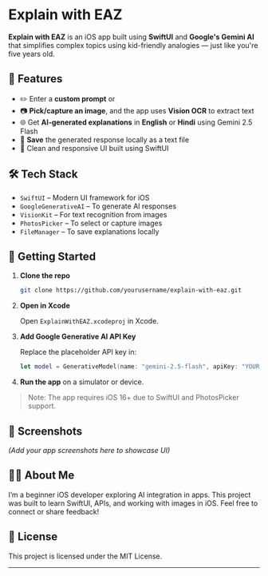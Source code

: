 # Explain with EAZ

**Explain with EAZ** is an iOS app built using **SwiftUI** and **Google's Gemini AI** that simplifies complex topics using kid-friendly analogies — just like you're five years old.

## 📱 Features

* ✏️ Enter a **custom prompt** or
* 📷 **Pick/capture an image**, and the app uses **Vision OCR** to extract text
* 🌐 Get **AI-generated explanations** in **English** or **Hindi** using Gemini 2.5 Flash
* 💾 **Save** the generated response locally as a text file
* 🎨 Clean and responsive UI built using SwiftUI

## 🛠️ Tech Stack

* `SwiftUI` – Modern UI framework for iOS
* `GoogleGenerativeAI` – To generate AI responses
* `VisionKit` – For text recognition from images
* `PhotosPicker` – To select or capture images
* `FileManager` – To save explanations locally

## 🚀 Getting Started

1. **Clone the repo**

   ```bash
   git clone https://github.com/yourusername/explain-with-eaz.git
   ```

2. **Open in Xcode**

   Open `ExplainWithEAZ.xcodeproj` in Xcode.

3. **Add Google Generative AI API Key**

   Replace the placeholder API key in:

   ```swift
   let model = GenerativeModel(name: "gemini-2.5-flash", apiKey: "YOUR_API_KEY_HERE")
   ```

4. **Run the app** on a simulator or device.

> Note: The app requires iOS 16+ due to SwiftUI and PhotosPicker support.

## 📸 Screenshots

*(Add your app screenshots here to showcase UI)*

## 🙋‍♂️ About Me

I’m a beginner iOS developer exploring AI integration in apps. This project was built to learn SwiftUI, APIs, and working with images in iOS.
Feel free to connect or share feedback!

## 📄 License

This project is licensed under the MIT License.

---

